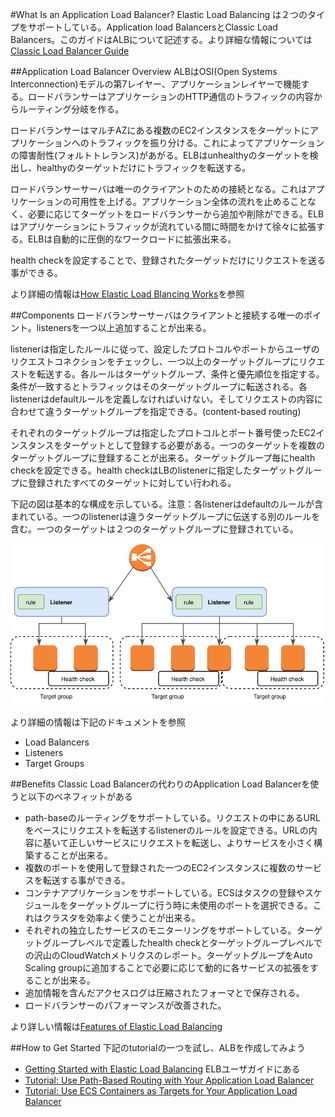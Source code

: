 #What Is an Application Load Balancer?
Elastic Load Balancing は２つのタイプをサポートしている。Application load BalancersとClassic Load Balancers。このガイドはALBについて記述する。より詳細な情報については[Classic Load Balancer Guide](http://docs.aws.amazon.com/elasticloadbalancing/latest/classic/)

##Application Load Balancer Overview
ALBはOSI(Open Systems Interconnection)モデルの第7レイヤー、アプリケーションレイヤーで機能する。ロードバランサーはアプリケーションのHTTP通信のトラフィックの内容からルーティング分岐を作る。

ロードバランサーはマルチAZにある複数のEC2インスタンスをターゲットにアプリケーションへのトラフィックを振り分ける。これによってアプリケーションの障害耐性(フォルトトレランス)があがる。ELBはunhealthyのターゲットを検出し、healthyのターゲットだけにトラフィックを転送する。

ロードバランサーサーバは唯一のクライアントのための接続となる。これはアプリケーションの可用性を上げる。アプリケーション全体の流れを止めることなく、必要に応じてターゲットをロードバランサーから追加や削除ができる。ELBはアプリケーションにトラフィックが流れている間に時間をかけて徐々に拡張する。ELBは自動的に圧倒的なワークロードに拡張出来る。

health checkを設定することで、登録されたターゲットだけにリクエストを送る事ができる。

より詳細の情報は[How Elastic Load Blancing Works](http://docs.aws.amazon.com/elasticloadbalancing/latest/userguide/how-elastic-load-balancing-works.html)を参照

##Components
ロードバランサーサーバはクライアントと接続する唯一のポイント。listenersを一つ以上追加することが出来る。

listenerは指定したルールに従って、設定したプロトコルやポートからユーザのリクエストコネクションをチェックし、一つ以上のターゲットグループにリクエストを転送する。各ルールはターゲットグループ、条件と優先順位を指定する。条件が一致するとトラフィックはそのターゲットグループに転送される。各listenerはdefaultルールを定義しなければいけない。そしてリクエストの内容に合わせて違うターゲットグループを指定できる。(content-based routing)

それぞれのターゲットグループは指定したプロトコルとポート番号使ったEC2インスタンスをターゲットとして登録する必要がある。一つのターゲットを複数のターゲットグループに登録することが出来る。ターゲットグループ毎にhealth checkを設定できる。health checkはLBのlistenerに指定したターゲットグループに登録されたすべてのターゲットに対してい行われる。

下記の図は基本的な構成を示している。注意：各listenerはdefaultのルールが含まれている。一つのlistenerは違うターゲットグループに伝送する別のルールを含む。一つのターゲットは２つのターゲットグループに登録されている。

![elbv2fig1](elbv2fig1.svg)

より詳細の情報は下記のドキュメントを参照

* Load Balancers
* Listeners
* Target Groups

##Benefits
Classic Load Balancerの代わりのApplication Load Balancerを使うと以下のベネフィットがある
* path-baseのルーティングをサポートしている。リクエストの中にあるURLをベースにリクエストを転送するlistenerのルールを設定できる。URLの内容に基いて正しいサービスにリクエストを転送し、よりサービスを小さく構築することが出来る。
* 複数のポートを使用して登録された一つのEC2インスタンスに複数のサービスを転送する事ができる。
* コンテナアプリケーションをサポートしている。ECSはタスクの登録やスケジュールをターゲットグループに行う時に未使用のポートを選択できる。これはクラスタを効率よく使うことが出来る。
* それぞれの独立したサービスのモニターリングをサポートしている。ターゲットグループレベルで定義したhealth checkとターゲットグループレベルでの沢山のCloudWatchメトリクスのレポート。ターゲットグループをAuto Scaling groupに追加することで必要に応じて動的に各サービスの拡張をすることが出来る。
* 追加情報を含んだアクセスログは圧縮されたフォーマとで保存される。
* ロードバランサーのパフォーマンスが改善された。

より詳しい情報は[Features of Elastic Load Balancing](http://docs.aws.amazon.com/elasticloadbalancing/latest/userguide/what-is-load-balancing.html#elb-features)

##How to Get Started
下記のtutorialの一つを試し、ALBを作成してみよう

* [Getting Started with Elastic Load Balancing](http://docs.aws.amazon.com/elasticloadbalancing/latest/userguide/load-balancer-getting-started.html) ELBユーザガイドにある
* [Tutorial: Use Path-Based Routing with Your Application Load Balancer](http://docs.aws.amazon.com/elasticloadbalancing/latest/application/tutorial-load-balancer-routing.html)
* [Tutorial: Use ECS Containers as Targets for Your Application Load Balancer](http://docs.aws.amazon.com/elasticloadbalancing/latest/application/tutorial-target-ecs-containers.html)